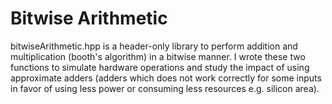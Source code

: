 # Bitwise Arithmetic
bitwiseArithmetic.hpp is a header-only library to perform addition and multiplication (booth's algorithm) in a bitwise manner.
I wrote these two functions to simulate hardware operations and study the impact of using approximate adders (adders which does not work correctly for some inputs in favor of using less power or consuming less resources e.g. silicon area).
